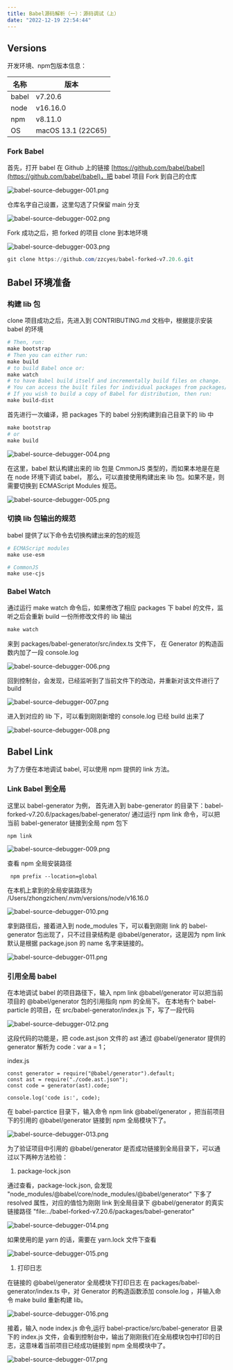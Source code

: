```yaml
---
title: Babel源码解析（一）：源码调试（上）
date: "2022-12-19 22:54:44"
---
```


## Versions
开发环境、npm包版本信息：

| 名称 | 版本 |
| --- | --- |
| babel | v7.20.6 |
| node | v16.16.0 |
| npm | v8.11.0 |
| OS | macOS 13.1 (22C65) |

### Fork Babel 

首先，打开 babel 在 Github 上的链接 [https://github.com/babel/babel](https://github.com/babel/babel)，把 babel 项目 Fork 到自己的仓库

![babel-source-debugger-001.png](https://www.zzcyes.com/images/babel-source-debugger-001.png)

仓库名字自己设置，这里勾选了只保留 main 分支

![babel-source-debugger-002.png](https://www.zzcyes.com/images/babel-source-debugger-002.png)


Fork 成功之后，把 forked 的项目 clone 到本地环境 

![babel-source-debugger-003.png](https://www.zzcyes.com/images/babel-source-debugger-003.png)


```powershell
git clone https://github.com/zzcyes/babel-forked-v7.20.6.git
```

## Babel 环境准备

### 构建 lib 包

clone 项目成功之后，先进入到 CONTRIBUTING.md 文档中，根据提示安装 babel 的环境

```powershell
# Then, run:
make bootstrap 
# Then you can either run:
make build 
# to build Babel once or:
make watch 
# to have Babel build itself and incrementally build files on change.
# You can access the built files for individual packages from packages/<package-name>/lib.
# If you wish to build a copy of Babel for distribution, then run:
make build-dist
```

首先进行一次编译，把 packages 下的 babel 分别构建到自己目录下的 lib 中  

```powershell
make bootstrap
# or
make build 
```

![babel-source-debugger-004.png](https://www.zzcyes.com/images/babel-source-debugger-004.png)

在这里，babel 默认构建出来的 lib 包是 CmmonJS 类型的，而如果本地是在是在 node 环境下调试 babel， 那么，可以直接使用构建出来 lib 包。如果不是，则需要切换到 ECMAScript Modules 规范。

![babel-source-debugger-005.png](https://www.zzcyes.com/images/babel-source-debugger-005.png)

### 切换 lib 包输出的规范

babel 提供了以下命令去切换构建出来的包的规范

```powershell
# ECMAScript modules
make use-esm 

# CommonJS
make use-cjs
```

### Babel Watch

通过运行 make watch 命令后，如果修改了相应 packages 下 babel 的文件，监听之后会重新 build 一份所修改文件的 lib 输出

```powershell
make watch
```

来到 packages/babel-generator/src/index.ts 文件下， 在 Generator 的构造函数内加了一段 console.log

![babel-source-debugger-006.png](https://www.zzcyes.com/images/babel-source-debugger-006.png)

回到控制台，会发现，已经监听到了当前文件下的改动，并重新对该文件进行了 build

![babel-source-debugger-007.png](https://www.zzcyes.com/images/babel-source-debugger-007.png)

进入到对应的 lib 下，可以看到刚刚新增的 console.log 已经 build 出来了

![babel-source-debugger-008.png](https://www.zzcyes.com/images/babel-source-debugger-008.png)

## Babel Link

为了方便在本地调试 babel, 可以使用 npm 提供的 link 方法。

### Link Babel 到全局

这里以 babel-generator 为例， 首先进入到 babe-generator 的目录下：babel-forked-v7.20.6/packages/babel-generator/
通过运行 npm link 命令，可以把当前 babel-generator 链接到全局 npm 包下

```shell
npm link
```

![babel-source-debugger-009.png](https://www.zzcyes.com/images/babel-source-debugger-009.png)

查看 npm 全局安装路径

```shell
 npm prefix --location=global
```

在本机上拿到的全局安装路径为 /Users/zhongzichen/.nvm/versions/node/v16.16.0 

![babel-source-debugger-010.png](https://www.zzcyes.com/images/babel-source-debugger-010.png)


拿到路径后，接着进入到 node_modules 下，可以看到刚刚 link 的 babel-generator 包出现了，只不过目录结构是 @babel/generator，这是因为 npm link 默认是根据 package.json 的 name 名字来链接的。 

![babel-source-debugger-011.png](https://www.zzcyes.com/images/babel-source-debugger-011.png)

### 引用全局 babel 

在本地调试 babel 的项目路径下，输入 npm link @babel/generator 可以把当前项目的 @babel/generator  包的引用指向 npm 的全局下。
在本地有个 babel-particle 的项目，在 src/babel-generator/index.js 下，写了一段代码

![babel-source-debugger-012.png](https://www.zzcyes.com/images/babel-source-debugger-012.png)

这段代码的功能是，把 code.ast.json 文件的 ast 通过 @babel/generator 提供的 generator 解析为 code：var a = 1；

index.js

```shell
const generator = require("@babel/generator").default;
const ast = require("./code.ast.json");
const code = generator(ast).code;

console.log('code is:', code);
```

在 babel-parctice 目录下，输入命令 npm link @babel/generator ，把当前项目下的引用的 @babel/generator 链接到 npm 全局模块下了。

![babel-source-debugger-013.png](https://www.zzcyes.com/images/babel-source-debugger-013.png)

为了验证项目中引用的  @babel/generator  是否成功链接到全局目录下，可以通过以下两种方法检验：

1. package-lock.json

通过查看，package-lock.json, 会发现 "node_modules/@babel/core/node_modules/@babel/generator" 下多了 resolved 属性，对应的值恰为刚刚 link 到全局目录下 @babel/generator  的真实链接路径  "file:../babel-forked-v7.20.6/packages/babel-generator"

![babel-source-debugger-014.png](https://www.zzcyes.com/images/babel-source-debugger-014.png)

如果使用的是 yarn 的话，需要在 yarn.lock 文件下查看

![babel-source-debugger-015.png](https://www.zzcyes.com/images/babel-source-debugger-015.png)

1. 打印日志

在链接的 @babel/generator 全局模块下打印日志
在 packages/babel-generator/index.ts 中，对 Generator 的构造函数添加 console.log ，并输入命令 make build 重新构建 lib。

![babel-source-debugger-016.png](https://www.zzcyes.com/images/babel-source-debugger-016.png)

接着，输入 node index.js 命令,运行 babel-practice/src/babel-generator 目录下的 index.js 文件，会看到控制台中，输出了刚刚我们在全局模块包中打印的日志，这意味着当前项目已经成功链接到 npm 全局模块中了。 

![babel-source-debugger-017.png](https://www.zzcyes.com/images/babel-source-debugger-017.png)

